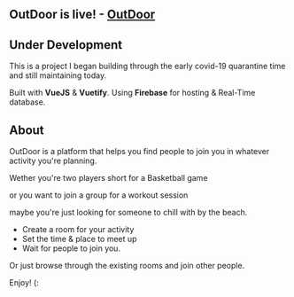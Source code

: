 OutDoor is live! - [**OutDoor**](https://outdoor-vue.web.app/)
---

## Under Development
This is a project I began building through the early covid-19 quarantine time and still maintaining today.

Built with **VueJS** & **Vuetify**. Using **Firebase** for hosting & Real-Time database.


## About
OutDoor is a platform that helps you find people to join you in whatever activity you're planning.


Wether you're two players short for a Basketball game

or you want to join a group for a workout session

maybe you're just looking for someone to chill with by the beach.

* Create a room for your activity
* Set the time & place to meet up
* Wait for people to join you.

Or just browse through the existing rooms and join other people.

Enjoy! (:
